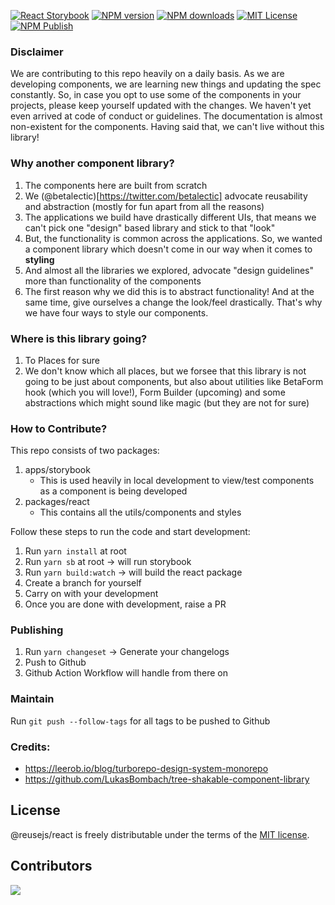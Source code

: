 [![React Storybook][view-storybook-image]][view-storybook-url]
[![NPM version][npm-version-image]][npm-url]
[![NPM downloads][npm-downloads-image]][npm-downloads-url]
[![MIT License][license-image]][license-url]
[![NPM Publish][npm-publish-action-image]][npm-publish-action-url]

### Disclaimer

We are contributing to this repo heavily on a daily basis. As we are developing components, we are learning new things and updating the spec constantly. So, in case you opt to use some of the components in your projects, please keep yourself updated with the changes. We haven't yet even arrived at code of conduct or guidelines. The documentation is almost non-existent for the components. Having said that, we can't live without this library!

### Why another component library?

1. The components here are built from scratch
2. We (@betalectic)[https://twitter.com/betalectic] advocate reusability and abstraction (mostly for fun apart from all the reasons)
3. The applications we build have drastically different UIs, that means we can't pick one "design" based library and stick to that "look"
4. But, the functionality is common across the applications. So, we wanted a component library which doesn't come in our way when it comes to **styling**
5. And almost all the libraries we explored, advocate "design guidelines" more than functionality of the components
6. The first reason why we did this is to abstract functionality! And at the same time, give ourselves a change the look/feel drastically. That's why we have four ways to style our components.

### Where is this library going?

1. To Places for sure
2. We don't know which all places, but we forsee that this library is not going to be just about components, but also about utilities like BetaForm hook (which you will love!), Form Builder (upcoming) and some abstractions which might sound like magic (but they are not for sure)

### How to Contribute?

This repo consists of two packages:

1. apps/storybook
   - This is used heavily in local development to view/test components as a component is being developed
2. packages/react
   - This contains all the utils/components and styles

Follow these steps to run the code and start development:

1. Run `yarn install` at root
1. Run `yarn sb` at root -> will run storybook
1. Run `yarn build:watch` -> will build the react package
1. Create a branch for yourself
1. Carry on with your development
1. Once you are done with development, raise a PR

### Publishing

1. Run `yarn changeset` -> Generate your changelogs
2. Push to Github
3. Github Action Workflow will handle from there on

### Maintain

Run `git push --follow-tags` for all tags to be pushed to Github

### Credits:

- https://leerob.io/blog/turborepo-design-system-monorepo
- https://github.com/LukasBombach/tree-shakable-component-library

## License

@reusejs/react is freely distributable under the terms of the [MIT license][license-url].

[license-image]: https://img.shields.io/badge/license-MIT-blue.svg?style=flat
[license-url]: LICENSE
[npm-url]: https://npmjs.org/package/@reusejs/react
[npm-version-image]: https://img.shields.io/npm/v/@reusejs/react.svg?style=flat
[npm-downloads-image]: https://img.shields.io/npm/dm/@reusejs/react.svg?style=flat
[npm-downloads-url]: https://npmcharts.com/compare/@reusejs/react?minimal=true
[npm-publish-action-image]: https://github.com/reusejs/react/actions/workflows/release.yml/badge.svg
[npm-publish-action-url]: https://github.com/reusejs/react/actions/workflows/release.yml
[view-storybook-image]: https://img.shields.io/badge/View-Storybook-F59E0B.svg
[view-storybook-url]: https://react.reusejs.org

## Contributors

<a href="https://github.com/reusejs/react/graphs/contributors">
  <img src="https://contrib.rocks/image?repo=reusejs/react" />
</a>
